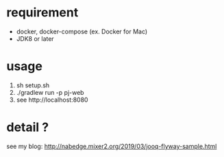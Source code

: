 # requirement
* docker, docker-compose (ex. Docker for Mac)
* JDK8 or later

# usage
1. sh setup.sh
2. ./gradlew run -p pj-web
3. see http://localhost:8080

# detail ?

see my blog: http://nabedge.mixer2.org/2019/03/jooq-flyway-sample.html
